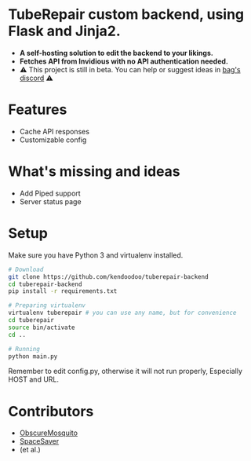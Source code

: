 # TubeRepair custom backend, using Flask and Jinja2.
- __A self-hosting solution to edit the backend to your likings.__
- __Fetches API from Invidious with no API authentication needed.__
- ⚠️ This project is still in beta. You can help or suggest ideas in [bag's discord](https://discord.bag-xml.com) ⚠️

# Features
- Cache API responses
- Customizable config

# What's missing and ideas
- Add Piped support
- Server status page

# Setup
Make sure you have Python 3 and virtualenv installed.
```bash
# Download
git clone https://github.com/kendoodoo/tuberepair-backend
cd tuberepair-backend
pip install -r requirements.txt

# Preparing virtualenv
virtualenv tuberepair # you can use any name, but for convenience
cd tuberepair
source bin/activate
cd ..

# Running
python main.py
```
Remember to edit config.py, otherwise it will not run properly, Especially HOST and URL.

# Contributors

- [ObscureMosquito](https://github.com/ObscureMosquito)
- [SpaceSaver](https://github.com/SpaceSaver)
- (et al.)
